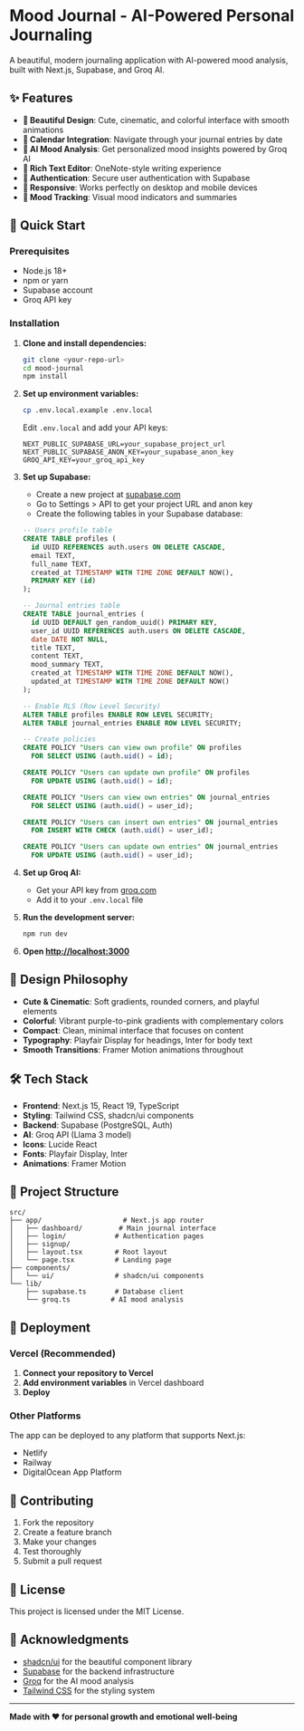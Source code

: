 # Mood Journal - AI-Powered Personal Journaling

A beautiful, modern journaling application with AI-powered mood analysis, built with Next.js, Supabase, and Groq AI.

## ✨ Features

- **🎨 Beautiful Design**: Cute, cinematic, and colorful interface with smooth animations
- **📅 Calendar Integration**: Navigate through your journal entries by date
- **🤖 AI Mood Analysis**: Get personalized mood insights powered by Groq AI
- **📝 Rich Text Editor**: OneNote-style writing experience
- **🔐 Authentication**: Secure user authentication with Supabase
- **📱 Responsive**: Works perfectly on desktop and mobile devices
- **🎯 Mood Tracking**: Visual mood indicators and summaries

## 🚀 Quick Start

### Prerequisites

- Node.js 18+
- npm or yarn
- Supabase account
- Groq API key

### Installation

1. **Clone and install dependencies:**
   ```bash
   git clone <your-repo-url>
   cd mood-journal
   npm install
   ```

2. **Set up environment variables:**
   ```bash
   cp .env.local.example .env.local
   ```

   Edit `.env.local` and add your API keys:
   ```env
   NEXT_PUBLIC_SUPABASE_URL=your_supabase_project_url
   NEXT_PUBLIC_SUPABASE_ANON_KEY=your_supabase_anon_key
   GROQ_API_KEY=your_groq_api_key
   ```

3. **Set up Supabase:**
   - Create a new project at [supabase.com](https://supabase.com)
   - Go to Settings > API to get your project URL and anon key
   - Create the following tables in your Supabase database:

   ```sql
   -- Users profile table
   CREATE TABLE profiles (
     id UUID REFERENCES auth.users ON DELETE CASCADE,
     email TEXT,
     full_name TEXT,
     created_at TIMESTAMP WITH TIME ZONE DEFAULT NOW(),
     PRIMARY KEY (id)
   );

   -- Journal entries table
   CREATE TABLE journal_entries (
     id UUID DEFAULT gen_random_uuid() PRIMARY KEY,
     user_id UUID REFERENCES auth.users ON DELETE CASCADE,
     date DATE NOT NULL,
     title TEXT,
     content TEXT,
     mood_summary TEXT,
     created_at TIMESTAMP WITH TIME ZONE DEFAULT NOW(),
     updated_at TIMESTAMP WITH TIME ZONE DEFAULT NOW()
   );

   -- Enable RLS (Row Level Security)
   ALTER TABLE profiles ENABLE ROW LEVEL SECURITY;
   ALTER TABLE journal_entries ENABLE ROW LEVEL SECURITY;

   -- Create policies
   CREATE POLICY "Users can view own profile" ON profiles
     FOR SELECT USING (auth.uid() = id);

   CREATE POLICY "Users can update own profile" ON profiles
     FOR UPDATE USING (auth.uid() = id);

   CREATE POLICY "Users can view own entries" ON journal_entries
     FOR SELECT USING (auth.uid() = user_id);

   CREATE POLICY "Users can insert own entries" ON journal_entries
     FOR INSERT WITH CHECK (auth.uid() = user_id);

   CREATE POLICY "Users can update own entries" ON journal_entries
     FOR UPDATE USING (auth.uid() = user_id);
   ```

4. **Set up Groq AI:**
   - Get your API key from [groq.com](https://groq.com)
   - Add it to your `.env.local` file

5. **Run the development server:**
   ```bash
   npm run dev
   ```

6. **Open [http://localhost:3000](http://localhost:3000)**

## 🎨 Design Philosophy

- **Cute & Cinematic**: Soft gradients, rounded corners, and playful elements
- **Colorful**: Vibrant purple-to-pink gradients with complementary colors
- **Compact**: Clean, minimal interface that focuses on content
- **Typography**: Playfair Display for headings, Inter for body text
- **Smooth Transitions**: Framer Motion animations throughout

## 🛠️ Tech Stack

- **Frontend**: Next.js 15, React 19, TypeScript
- **Styling**: Tailwind CSS, shadcn/ui components
- **Backend**: Supabase (PostgreSQL, Auth)
- **AI**: Groq API (Llama 3 model)
- **Icons**: Lucide React
- **Fonts**: Playfair Display, Inter
- **Animations**: Framer Motion

## 📁 Project Structure

```
src/
├── app/                    # Next.js app router
│   ├── dashboard/         # Main journal interface
│   ├── login/            # Authentication pages
│   ├── signup/
│   ├── layout.tsx        # Root layout
│   └── page.tsx          # Landing page
├── components/
│   └── ui/               # shadcn/ui components
└── lib/
    ├── supabase.ts       # Database client
    └── groq.ts          # AI mood analysis
```

## 🚀 Deployment

### Vercel (Recommended)

1. **Connect your repository to Vercel**
2. **Add environment variables** in Vercel dashboard
3. **Deploy**

### Other Platforms

The app can be deployed to any platform that supports Next.js:
- Netlify
- Railway
- DigitalOcean App Platform

## 🤝 Contributing

1. Fork the repository
2. Create a feature branch
3. Make your changes
4. Test thoroughly
5. Submit a pull request

## 📄 License

This project is licensed under the MIT License.

## 🙏 Acknowledgments

- [shadcn/ui](https://ui.shadcn.com/) for the beautiful component library
- [Supabase](https://supabase.com/) for the backend infrastructure
- [Groq](https://groq.com/) for the AI mood analysis
- [Tailwind CSS](https://tailwindcss.com/) for the styling system

---

**Made with ❤️ for personal growth and emotional well-being**

